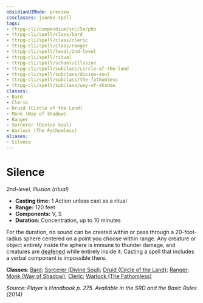 ```yaml
---
obsidianUIMode: preview
cssclasses: json5e-spell
tags:
- ttrpg-cli/compendium/src/5e/phb
- ttrpg-cli/spell/class/bard
- ttrpg-cli/spell/class/cleric
- ttrpg-cli/spell/class/ranger
- ttrpg-cli/spell/level/2nd-level
- ttrpg-cli/spell/ritual
- ttrpg-cli/spell/school/illusion
- ttrpg-cli/spell/subclass/circle-of-the-land
- ttrpg-cli/spell/subclass/divine-soul
- ttrpg-cli/spell/subclass/the-fathomless
- ttrpg-cli/spell/subclass/way-of-shadow
classes:
- Bard
- Cleric
- Druid (Circle of the Land)
- Monk (Way of Shadow)
- Ranger
- Sorcerer (Divine Soul)
- Warlock (The Fathomless)
aliases:
- Silence
---
```

# Silence
*2nd-level, Illusion (ritual)*  


- **Casting time:** 1 Action unless cast as a ritual
- **Range:** 120 feet
- **Components:** V, S
- **Duration:** Concentration, up to 10 minutes

For the duration, no sound can be created within or pass through a 20-foot-radius sphere centered on a point you choose within range. Any creature or object entirely inside the sphere is immune to thunder damage, and creatures are [deafened](/3-Mechanics/CLI/Rules/conditions.md#Deafened) while entirely inside it. Casting a spell that includes a verbal component is impossible there.

**Classes**: [Bard](/3-Mechanics/CLI/Compendium/lists/list-spells-classes-bard.md); [Sorcerer (Divine Soul)](/3-Mechanics/CLI/Compendium/lists/list-spells-classes-divine-soul-xge.md "subclass=XGE"); [Druid (Circle of the Land)](/3-Mechanics/CLI/Compendium/lists/list-spells-classes-circle-of-the-land.md); [Ranger](/3-Mechanics/CLI/Compendium/lists/list-spells-classes-ranger.md); [Monk (Way of Shadow)](/3-Mechanics/CLI/Compendium/lists/list-spells-classes-way-of-shadow.md); [Cleric](/3-Mechanics/CLI/Compendium/lists/list-spells-classes-cleric.md); [Warlock (The Fathomless)](/3-Mechanics/CLI/Compendium/lists/list-spells-classes-the-fathomless-tce.md "subclass=TCE")

*Source: Player's Handbook p. 275. Available in the <span title='Systems Reference Document (5.1)'>SRD</span> and the Basic Rules (2014)*